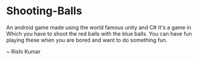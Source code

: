 # Shooting-Balls

An android game made using the world famous unity and C# 
It's a game in Which you have to shoot the red balls with the blue balls.
You can have fun playing these when you are bored and want to do something fun.

~ Rishi Kumar

